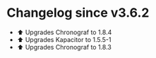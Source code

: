 # Changelog since v3.6.2
- :arrow_up: Upgrades Chronograf to 1.8.4 
- :arrow_up: Upgrades Kapacitor to 1.5.5-1 
- :arrow_up: Upgrades Chronograf to 1.8.3 
